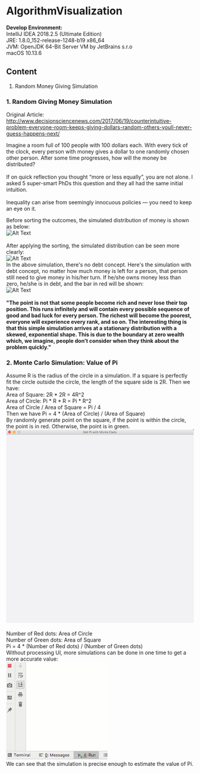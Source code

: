 # AlgorithmVisualization

**Develop Environment:**<br />
IntelliJ IDEA 2018.2.5 (Ultimate Edition)<br />
JRE: 1.8.0_152-release-1248-b19 x86_64<br />
JVM: OpenJDK 64-Bit Server VM by JetBrains s.r.o<br />
macOS 10.13.6<br />

## Content <br />
1. Random Money Giving Simulation


### 1. Random Giving Money Simulation<br />
Original Article: <http://www.decisionsciencenews.com/2017/06/19/counterintuitive-problem-everyone-room-keeps-giving-dollars-random-others-youll-never-guess-happens-next/> <br />

Imagine a room full of 100 people with 100 dollars each. With every tick of the clock, every person with money gives a dollar to one randomly chosen other person. After some time progresses, how will the money be distributed? <br />
<br />
If on quick reflection you thought “more or less equally”, you are not alone. I asked 5 super-smart PhDs this question and they all had the same initial intuition. <br />
<br />
Inequality can arise from seemingly innocuous policies — you need to keep an eye on it.

Before sorting the outcomes, the simulated distribution of money is shown as below:<br />
![Alt Text](https://github.com/yinliren/AlgorithmVisualization/blob/master/src/RandomMoneyGiving/RandomGivingMoney.gif)<br />
<br />
After applying the sorting, the simulated distribution can be seen more clearly: <br />
![Alt Text](https://github.com/yinliren/AlgorithmVisualization/blob/master/src/RandomMoneyGiving/RandomMoneyGiving_Sorted.gif)
<br />
In the above simulation, there's no debt concept. Here's the simulation with debt concept, no matter how much money is left for a person, that person still need to give money in his/her turn. If he/she owns money less than zero, he/she is in debt, and the bar in red will be shown: <br />
![Alt Text](https://github.com/yinliren/AlgorithmVisualization/blob/master/src/RandomMoneyGiving/RandomGivingMoney_withDebt.gif) <br />
<br />
**"The point is not that some people become rich and never lose their top position. This runs infinitely and will contain every possible sequence of good and bad luck for every person. The richest will become the poorest, everyone will experience every rank, and so on. The interesting thing is that this simple simulation arrives at a stationary distribution with a skewed, exponential shape. This is due to the boundary at zero wealth which, we imagine, people don’t consider when they think about the problem quickly."**

### 2. Monte Carlo Simulation: Value of Pi <br />
Assume R is the radius of the circle in a simulation. If a square is perfectly fit the circle outside the circle, the length of the square side is 2R. Then we have: <br />
Area of Square: 2R * 2R = 4R^2 <br />
Area of Circle: Pi * R * R = Pi * R^2 <br />
Area of Circle / Area of Square = Pi / 4 <br />
Then we have Pi = 4 * (Area of Circle) / (Area of Square) <br />
By randomly generate point on the square, if the point is within the circle, the point is in red. Otherwise, the point is in green. <br />
![Alt Text](https://github.com/yinliren/AlgorithmVisualization/blob/master/src/MonteCarloSimulation/MonteCarloSimulation_Pi.gif) <br />
<br />
Number of Red dots: Area of Circle <br />
Number of Green dots: Area of Square <br />
Pi = 4 * (Number of Red dots) / (Number of Green dots) <br />
Without processing UI, more simulations can be done in one time to get a more accurate value: <br />
![Alt Text](https://github.com/yinliren/AlgorithmVisualization/blob/master/src/MonteCarloSimulation/MonteCarloExperiment.gif) <br />
We can see that the simulation is precise enough to estimate the value of Pi. <br />
